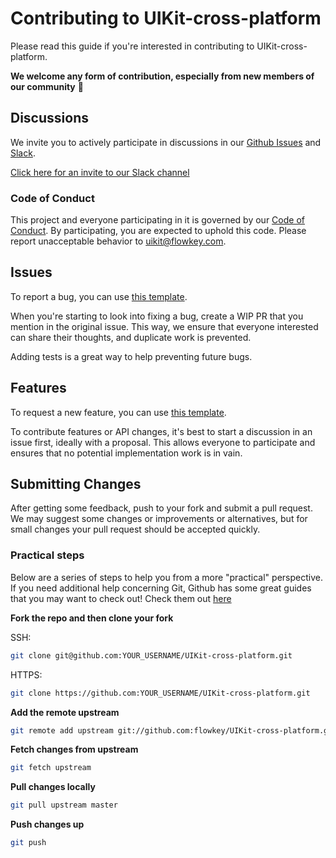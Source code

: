 # Contributing to UIKit-cross-platform

Please read this guide if you're interested in contributing to UIKit-cross-platform.

**We welcome any form of contribution, especially from new members of our community** 🙌

## Discussions

We invite you to actively participate in discussions in our [Github Issues](https://github.com/flowkey/UIKit-cross-platform/issues) and [Slack](https://uikit-cross-platform.slack.com).

[Click here for an invite to our Slack channel](http://bit.ly/uikit-cross-platform)

### Code of Conduct
This project and everyone participating in it is governed by our [Code of Conduct](CODE_OF_CONDUCT.md). By participating, you are expected to uphold this code. Please report unacceptable behavior to uikit@flowkey.com.

## Issues

To report a bug, you can use [this template](https://github.com/flowkey/UIKit-cross-platform/issues/new?template=bug.md).

When you're starting to look into fixing a bug, create a WIP PR that you mention in the original issue. This way, we ensure that everyone interested can share their thoughts, and duplicate work is prevented.

Adding tests is a great way to help preventing future bugs.

## Features

To request a new feature, you can use [this template](https://github.com/flowkey/UIKit-cross-platform/issues/new?template=feature.md).

To contribute features or API changes, it's best to start a discussion in an issue first, ideally with a proposal. This allows everyone to participate and ensures that no potential implementation work is in vain.

## Submitting Changes

After getting some feedback, push to your fork and submit a pull request. We
may suggest some changes or improvements or alternatives, but for small changes
your pull request should be accepted quickly.

### Practical steps

Below are a series of steps to help you from a more "practical" perspective. If you need additional help concerning Git, Github has some great guides that you may want to check out! Check them out [here](https://guides.github.com/)

**Fork the repo and then clone your fork**

SSH:
```sh
git clone git@github.com:YOUR_USERNAME/UIKit-cross-platform.git
```

HTTPS:
```sh
git clone https://github.com:YOUR_USERNAME/UIKit-cross-platform.git
```

**Add the remote upstream**

```sh
git remote add upstream git://github.com:flowkey/UIKit-cross-platform.git
```

**Fetch changes from upstream**

```sh
git fetch upstream
```

**Pull changes locally**

```sh
git pull upstream master
```

**Push changes up**

```sh
git push
```
